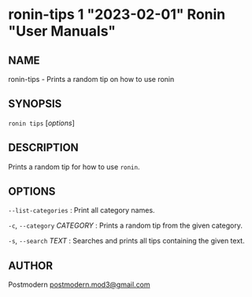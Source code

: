 # ronin-tips 1 "2023-02-01" Ronin "User Manuals"

## NAME

ronin-tips - Prints a random tip on how to use ronin

## SYNOPSIS

`ronin tips` [*options*]

## DESCRIPTION

Prints a random tip for how to use `ronin`.

## OPTIONS

`--list-categories`
: Print all category names.

`-c`, `--category` *CATEGORY*
: Prints a random tip from the given category.

`-s`, `--search` *TEXT*
: Searches and prints all tips containing the given text.

## AUTHOR

Postmodern <postmodern.mod3@gmail.com>

